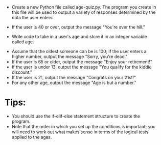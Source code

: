 - Create a new Python file called age-quiz.py. The program you create in this file will be used to output a variety of responses determined by the data the user enters.
+ If the user is 40 or over, output the message "You're over the hill."
- Write code to take in a user's age and store it in an integer variable called age.
+ Assume that the oldest someone can be is 100; if the user enters a higher number, output the message "Sorry, you're dead."
+ If the user is 65 or older, output the message "Enjoy your retirement!"
+ If the user is under 13, output the message "You qualify for the kiddie discount."
+ If the user is 21, output the message "Congrats on your 21st!"
+ For any other age, output the message "Age is but a number."

# Tips:
- You should use the if-elif-else statement structure to create the program.
- Note that the order in which you set up the conditions is important; you will need to work out what makes sense in terms of the logical tests applied to the ages.
